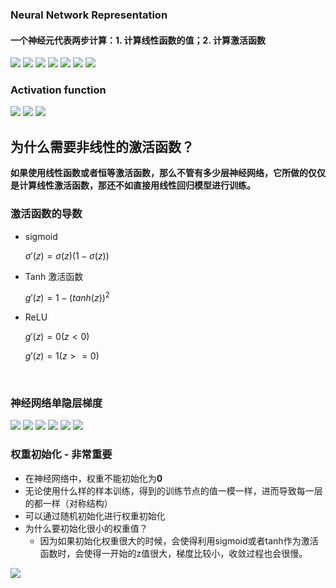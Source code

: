 ### Neural Network Representation

#### 一个神经元代表两步计算：1. 计算线性函数的值；2. 计算激活函数

<img src="image/nnn6.png">



<img src="image/nnn7.png">

<img src="image/nnn9.png">

<img src="image/nnn10.png">

<img src="image/nnn11.png">

<img src="image/nnn12.png">

<img src="image/nnn13.png">





### Activation function

<img src="image/nnn14.png">

<img src="image/nnn15.png">

<img src="image/nnn16.png">



## 为什么需要非线性的激活函数？

**如果使用线性函数或者恒等激活函数，那么不管有多少层神经网络，它所做的仅仅是计算线性激活函数，那还不如直接用线性回归模型进行训练。**



### 激活函数的导数

- sigmoid

  $\sigma'(z) = \sigma(z) (1-\sigma(z))$

- Tanh 激活函数

  $g'(z) = 1-(tanh(z))^2$

- ReLU

  $g'(z) = 0(z<0)$

  $g'(z) = 1(z>=0)$

  ​

### 神经网络单隐层梯度

<img src="image/nnn17.png">

<img src="image/nnn18.png">



<img src="image/nnn19.png">

<img src="image/nnn20.png">

<img src="image/nnn21.png">

<img src="image/nnn22.png">

### 权重初始化 - 非常重要

- 在神经网络中，权重不能初始化为**0**
- 无论使用什么样的样本训练，得到的训练节点的值一模一样，进而导致每一层的都一样（对称结构）
- 可以通过随机初始化进行权重初始化
- 为什么要初始化很小的权重值？
  - 因为如果初始化权重很大的时候，会使得利用sigmoid或者tanh作为激活函数时，会使得一开始的z值很大，梯度比较小，收敛过程也会很慢。

<img src="image/nnn23.png">
